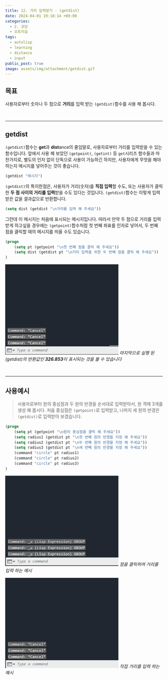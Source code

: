 ```yaml
---
title: 12. 거리 입력받기 - (getdist)
date: 2024-04-01 19:18:14 +09:00
categories:
  - 2. 코딩
  - 오토리습
tags:
  - autolisp
  - learning
  - distance
  - input
public_post: true
image: assets/img/attachment/getdist.gif
---
```


## 목표
사용자로부터 숫자나 두 점으로 **거리**를 입력 받는 `(getdist)`함수를 사용 해 봅시다.

<br>
<hr>

## getdist
`(getdist)`함수는 **get**과 **dist**ance의 줄임말로, 사용자로부터 거리를 입력받을 수 있는 함수입니다.
앞에서 사용 해 보았던 `(getpoint)`, `(getint)` 등 `get`시리즈 함수들과 마찬가지로, 별도의 인자 없이 단독으로 사용이 가능하긴 하지만, 사용자에게 무엇을 해야하는지 메시지를 넣어주는 것이 좋습니다.
```lisp
(getdist "메시지")
```
`(getdist)`의 특이한점은, 사용자가 거리(숫자)를 **직접 입력**할 수도, 또는 사용자가 클릭 한 **두 점 사이의 거리를 입력**받을 수도 있다는 것입니다. `(getdist)`함수는 이렇게 입력받은 값을 결과값으로 반환합니다.

```lisp
(setq dist (getdist "\n거리를 입력 해 주세요"))
```

그런데 이 메시지는 처음에 표시되는 메시지입니다. 따라서 만약 두 점으로 거리를 입력받게 하고싶을 경우에는 `(getpoint)`함수처럼 첫 번째 좌표를 인자로 넣어서, 두 번째 점을 클릭할 때의 메시지를 띄울 수도 있습니다.

```lisp
(progn
	(setq pt (getpoint "\n첫 번째 점을 클릭 해 주세요"))
	(setq dist (getdist pt "\n거리 입력을 위한 두 번째 점을 클릭 해 주세요"))
)
```
![](assets/img/attachment/getdist1.gif)
_마지막으로 실행 된 (getdist)의 반환값인 **326.853**이 표시되는 것을 볼 수 있습니다_

<br>
<hr>

## 사용예시
> 사용자로부터 원의 중심점과 두 원의 반경을 순서대로 입력받아서, 원 객체 3개를 생성 해 봅시다.
> 처음 중심점은 `(getpoint)`로 입력받고, 나머지 세 원의 반경은 `(getdist)`로 입력받아 보겠습니다.

```lisp
(progn
	(setq pt (getpoint "\n원의 중심점을 클릭 해 주세요"))
	(setq radius1 (getdist pt "\n첫 번째 원의 반경을 지정 해 주세요"))
	(setq radius2 (getdist pt "\n두 번째 원의 반경을 지정 해 주세요"))
	(setq radius3 (getdist pt "\n세 번째 원의 반경을 지정 해 주세요"))
	(command "circle" pt radius1)
	(command "circle" pt radius2)
	(command "circle" pt radius3)
)
```
![](assets/img/attachment/getdist.gif)
_점을 클릭하여 거리를 입력 하는 예시_

![](assets/img/attachment/getdist2.gif)
_직접 거리를 입력 하는 예시_

